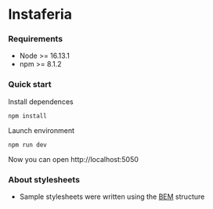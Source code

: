 # Instaferia
### Requirements
- Node >= 16.13.1
- npm >= 8.1.2

### Quick start

Install dependences

```
npm install
```

Launch environment

```
npm run dev
```

Now you can open http://localhost:5050

### About stylesheets
- Sample stylesheets were written using the [BEM](https://getbem.com/) structure
